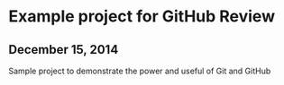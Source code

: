 # Example project for GitHub Review

## December 15, 2014

Sample project to demonstrate the power and useful of Git and GitHub
